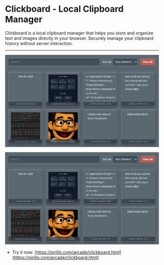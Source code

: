 
# Clickboard - Local Clipboard Manager

Clickboard is a local clipboard manager that helps you store and organize text and images directly in your browser. Securely manage your clipboard history without server interaction.

---

![Screenshot](https://github.com/ChrisPirillo/clickboard/blob/main/assets/screenshot.png?raw=true)

![Screenshot](https://raw.githubusercontent.com/ChrisPirillo/clickboard/main/assets/screenshot.png)

* Try it now: [https://pirillo.com/arcade/clickboard.html](https://pirillo.com/arcade/clickboard.html)

